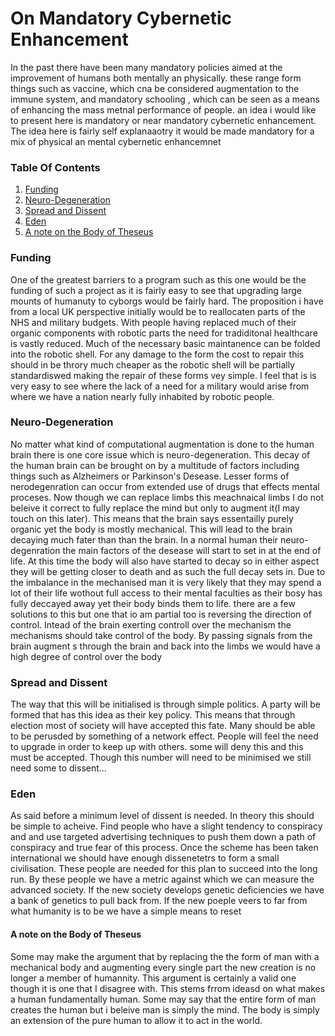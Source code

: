 # On Mandatory Cybernetic Enhancement

In the past there have been many mandatory policies aimed at the improvement of humans both mentally an physically. these range form things such as vaccine, which cna be considered augmentation to the immune system, and mandatory schooling , which can be seen as a means of enhancing the mass metnal performance of people. an idea i would like to present here is mandatory or near mandatory cybernetic enhancement. The idea here is fairly self explanaaotry it would be made mandatory for a mix of physical an mental cybernetic enhancemnet

### Table Of Contents

1. [Funding](#funding)
2. [Neuro-Degeneration](#neuro-degeneration)
3. [Spread and Dissent](#spread-and-dissent)
1. [Eden](#eden)
1. [A note on the Body of Theseus ](#a-note-on-the-body-of-theseus)  



### Funding

One of the greatest barriers to a program such as this one would be the funding of such a project as it is fairly easy to see that upgrading large mounts of humanuty to cyborgs would be fairly hard. The proposition i have from a local UK perspective initially would be to reallocaten parts of the NHS and military budgets. With people having replaced much of their organic components with robotic parts the need for tradiditonal healthcare is vastly reduced. Much of the necessary basic maintanence can be folded into the robotic shell. For any damage to the form the cost to repair this should in be throry much cheaper as the robotic shell will be partially standardiswed making the repair of these forms vey simple. I feel that is is very easy to see where the lack of a need for a military would arise from where we have a nation nearly fully inhabited by robotic people.

### Neuro-Degeneration
No matter what kind of computational augmentation is done to the human brain there is one core issue which is neuro-degeneration. This decay of the human brain can be brought on by a multitude of factors including things such as Alzheimers or Parkinson's Desease. Lesser forms of nerodegenration can occur from extended use of drugs that effects mental proceses. Now though we can replace limbs this meachnaical limbs I do not beleive it correct to fully replace the mind but only to augment it(I may touch on this later). This means that the brain says essentailly purely organic yet the body is mostly mechanical. This will lead to the brain decaying much fater than than the brain. In a normal human their neuro-degenration the main factors of the desease will start to set in at the end of life. At this time the body will also have started to decay so in either aspect they will be getting closer to death and as such the full decay sets in. Due to the imbalance in the mechanised man it is very likely that they may spend a lot of their life wothout full access to their mental faculties as their bosy has fully deccayed away yet their body binds them to life. there are a few solutions to this but one that io am partial too is reversing the direction of control. Intead of the brain exerting controll over the mechanism the mechanisms should take control of the body. By passing signals from the brain augment s through the brain and back into the limbs we would have a high degree of control over the body

### Spread and Dissent

The way that this will be initialised is through simple politics. A party will be formed that has this idea as their key policy. This means that through election most of society will have accepted this fate. Many should be able to be perusded by something of a network effect. People will feel the need to upgrade in order to keep up with others. some will deny this and this must be accepted. Though this number will need to be minimised we still need some to dissent...

### Eden

As said before a minimum level of dissent is needed. In theory this should be simple to acheive. Find people who have a slight tendency to conspiracy and and use targeted advertising techniques to push them down a path of conspiracy and true fear of this process. Once the scheme has been taken international we should have enough dissenetetrs to form a small civilisation. These people are needed for this plan to succeed into the long run. By these people we have a metric against which we can measure the advanced society. If the new society develops genetic deficiencies we have a bank of genetics to pull back from. If the new poeple veers to far from what humanity is to be we have a simple means to reset

#### A note on the Body of Theseus 

Some may make the argument that by replacing the the form of man with a mechanical body and augmenting every single part the new creation is no longer a member of humannity. This argument is certainly a valid one though it is one that I disagree with. This stems frrom ideasd on what makes a human fundamentally human. Some may say that the entire form of man creates the human but i beleive man is simply the mind. The body is simply an extension of the pure human to allow it to act in the world.  